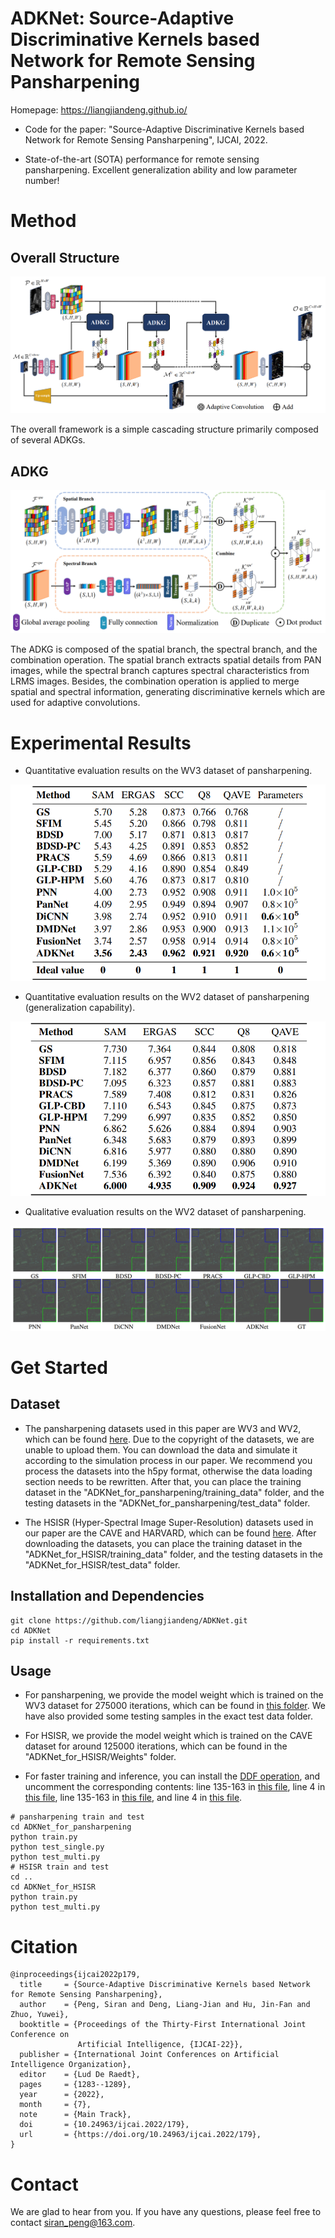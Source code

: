 # ADKNet: Source-Adaptive Discriminative Kernels based Network for Remote Sensing Pansharpening
Homepage: https://liangjiandeng.github.io/

- Code for the paper: "Source-Adaptive Discriminative Kernels based Network for Remote Sensing Pansharpening", IJCAI, 2022.

- State-of-the-art (SOTA) performance for remote sensing pansharpening. Excellent generalization ability and low parameter number!

# Method
## Overall Structure

![ADKNet](show_image/adknet.png#pic_center)

The overall framework is a simple cascading structure primarily composed of several ADKGs.

## ADKG

![ADKG](show_image/adkg.png#pic_center)

The ADKG is composed of the spatial branch, the spectral branch, and the combination operation. The spatial branch extracts spatial details from PAN images, while the spectral branch captures spectral characteristics from LRMS images. Besides, the combination operation is applied to merge spatial and spectral information, generating discriminative kernels which are used for adaptive convolutions.

# Experimental Results

- Quantitative evaluation results on the WV3 dataset of pansharpening.

![wv3](show_image/wv3.png#pic_center)

- Quantitative evaluation results on the WV2 dataset of pansharpening (generalization capability).

![wv2](show_image/wv2.png#pic_center)

- Qualitative evaluation results on the WV2 dataset of pansharpening.

![wv2](show_image/wv2_visual.png#pic_center)

# Get Started
## Dataset
- The pansharpening datasets used in this paper are WV3 and WV2, which can be found [here](https://resources.maxar.com/). Due to the copyright of the datasets, we are unable to upload them. You can download the data and simulate it according to the simulation process in our paper. We recommend you process the datasets into the h5py format, otherwise the data loading section needs to be rewritten. After that, you can place the training dataset in the "ADKNet_for_pansharpening/training_data" folder, and the testing datasets in the "ADKNet_for_pansharpening/test_data" folder.

- The HSISR (Hyper-Spectral Image Super-Resolution) datasets used in our paper are the CAVE and HARVARD, which can be found [here](https://github.com/J-FHu/Fusformer). After downloading the datasets, you can place the training dataset in the "ADKNet_for_HSISR/training_data" folder, and the testing datasets in the "ADKNet_for_HSISR/test_data" folder.

## Installation and Dependencies
```shell
git clone https://github.com/liangjiandeng/ADKNet.git
cd ADKNet
pip install -r requirements.txt
```

## Usage
- For pansharpening, we provide the model weight which is trained on the WV3 dataset for 275000 iterations, which can be found in [this folder](ADKNet_for_pansharpening/Weights/). We have also provided some testing samples in the exact test data folder.

- For HSISR, we provide the model weight which is trained on the CAVE dataset for around 125000 iterations, which can be found in the "ADKNet_for_HSISR/Weights" folder.

- For faster training and inference, you can install the [DDF operation](https://github.com/theFoxofSky/ddfnet), and uncomment the corresponding contents: line 135-163 in [this file](ADKNet_for_pansharpening/ADKG.py), line 4 in [this file](ADKNet_for_pansharpening/model.py), line 135-163 in [this file](ADKNet_for_HSISR/ADKG.py), and line 4 in [this file](ADKNet_for_HSISR/model.py).

```shell
# pansharpening train and test
cd ADKNet_for_pansharpening
python train.py
python test_single.py
python test_multi.py
# HSISR train and test
cd ..
cd ADKNet_for_HSISR
python train.py
python test_multi.py
```

# Citation
```
@inproceedings{ijcai2022p179,
  title     = {Source-Adaptive Discriminative Kernels based Network for Remote Sensing Pansharpening},
  author    = {Peng, Siran and Deng, Liang-Jian and Hu, Jin-Fan and Zhuo, Yuwei},
  booktitle = {Proceedings of the Thirty-First International Joint Conference on
               Artificial Intelligence, {IJCAI-22}},
  publisher = {International Joint Conferences on Artificial Intelligence Organization},
  editor    = {Lud De Raedt},
  pages     = {1283--1289},
  year      = {2022},
  month     = {7},
  note      = {Main Track},
  doi       = {10.24963/ijcai.2022/179},
  url       = {https://doi.org/10.24963/ijcai.2022/179},
}
```

# Contact
We are glad to hear from you. If you have any questions, please feel free to contact siran_peng@163.com.
